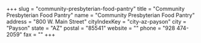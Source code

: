 +++
slug = "community-presbyterian-food-pantry"
title = "Community Presbyterian Food Pantry"
name = "Community Presbyterian Food Pantry"
address = "800 W. Main Street"
cityIndexKey = "city-az-payson"
city = "Payson"
state = "AZ"
postal = "85541"
website = ""
phone = "928 474-2059"
fax = ""
+++
